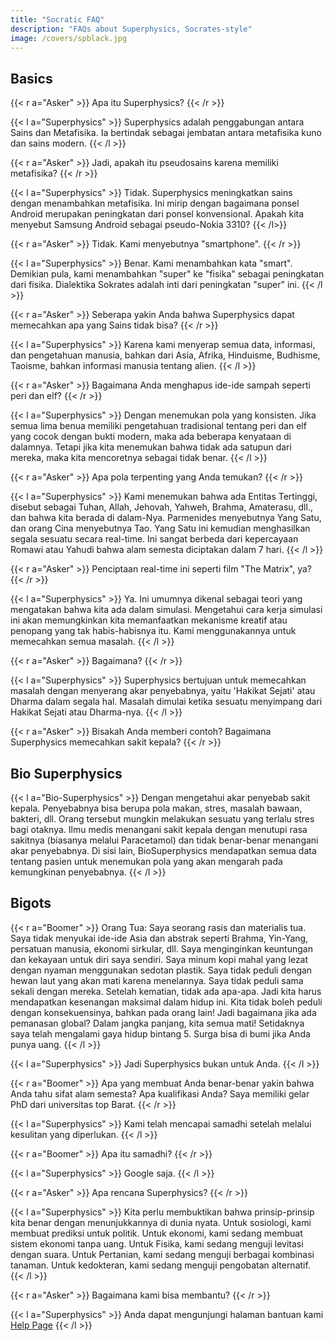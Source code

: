 ```yaml
---
title: "Socratic FAQ"
description: "FAQs about Superphysics, Socrates-style"
image: /covers/spblack.jpg
---
```




## Basics 

{{< r a="Asker" >}}
Apa itu Superphysics?
{{< /r >}}

{{< l a="Superphysics" >}}
Superphysics adalah penggabungan antara Sains dan Metafisika. Ia bertindak sebagai jembatan antara metafisika kuno dan sains modern.
{{< /l >}}

{{< r a="Asker" >}}
Jadi, apakah itu pseudosains karena memiliki metafisika?
{{< /r >}}

{{< l a="Superphysics" >}}
Tidak. Superphysics meningkatkan sains dengan menambahkan metafisika. Ini mirip dengan bagaimana ponsel Android merupakan peningkatan dari ponsel konvensional. Apakah kita menyebut Samsung Android sebagai pseudo-Nokia 3310?
{{< /l>}}

{{< r a="Asker" >}}
Tidak. Kami menyebutnya "smartphone".
{{< /r >}}

{{< l a="Superphysics" >}}
Benar. Kami menambahkan kata "smart". Demikian pula, kami menambahkan "super" ke "fisika" sebagai peningkatan dari fisika. Dialektika Sokrates adalah inti dari peningkatan "super" ini.
{{< /l >}}

{{< r a="Asker" >}}
Seberapa yakin Anda bahwa Superphysics dapat memecahkan apa yang Sains tidak bisa?
{{< /r >}}

{{< l a="Superphysics" >}}
Karena kami menyerap semua data, informasi, dan pengetahuan manusia, bahkan dari Asia, Afrika, Hinduisme, Budhisme, Taoisme, bahkan informasi manusia tentang alien.
{{< /l >}}

{{< r a="Asker" >}}
Bagaimana Anda menghapus ide-ide sampah seperti peri dan elf?
{{< /r >}}

{{< l a="Superphysics" >}}
Dengan menemukan pola yang konsisten. Jika semua lima benua memiliki pengetahuan tradisional tentang peri dan elf yang cocok dengan bukti modern, maka ada beberapa kenyataan di dalamnya. Tetapi jika kita menemukan bahwa tidak ada satupun dari mereka, maka kita mencoretnya sebagai tidak benar.
{{< /l >}}

{{< r a="Asker" >}}
Apa pola terpenting yang Anda temukan?
{{< /r >}}

{{< l a="Superphysics" >}}
Kami menemukan bahwa ada Entitas Tertinggi, disebut sebagai Tuhan, Allah, Jehovah, Yahweh, Brahma, Amaterasu, dll., dan bahwa kita berada di dalam-Nya. Parmenides menyebutnya Yang Satu, dan orang Cina menyebutnya Tao. Yang Satu ini kemudian menghasilkan segala sesuatu secara real-time. Ini sangat berbeda dari kepercayaan Romawi atau Yahudi bahwa alam semesta diciptakan dalam 7 hari.
{{< /l >}}

{{< r a="Asker" >}}
Penciptaan real-time ini seperti film "The Matrix", ya?
{{< /r >}}

{{< l a="Superphysics" >}}
Ya. Ini umumnya dikenal sebagai teori yang mengatakan bahwa kita ada dalam simulasi. Mengetahui cara kerja simulasi ini akan memungkinkan kita memanfaatkan mekanisme kreatif atau penopang yang tak habis-habisnya itu. Kami menggunakannya untuk memecahkan semua masalah.
{{< /l >}}

{{< r a="Asker" >}}
Bagaimana?
{{< /r >}}

{{< l a="Superphysics" >}}
Superphysics bertujuan untuk memecahkan masalah dengan menyerang akar penyebabnya, yaitu 'Hakikat Sejati' atau Dharma dalam segala hal. Masalah dimulai ketika sesuatu menyimpang dari Hakikat Sejati atau Dharma-nya.
{{< /l >}}

{{< r a="Asker" >}}
Bisakah Anda memberi contoh? Bagaimana Superphysics memecahkan sakit kepala?
{{< /r >}}

## Bio Superphysics

{{< l a="Bio-Superphysics" >}}
Dengan mengetahui akar penyebab sakit kepala. Penyebabnya bisa berupa pola makan, stres, masalah bawaan, bakteri, dll. Orang tersebut mungkin melakukan sesuatu yang terlalu stres bagi otaknya. Ilmu medis menangani sakit kepala dengan menutupi rasa sakitnya (biasanya melalui Paracetamol) dan tidak benar-benar menangani akar penyebabnya. Di sisi lain, BioSuperphysics mendapatkan semua data tentang pasien untuk menemukan pola yang akan mengarah pada kemungkinan penyebabnya.
{{< /l >}}

## Bigots

{{< r a="Boomer" >}}
Orang Tua: Saya seorang rasis dan materialis tua. Saya tidak menyukai ide-ide Asia dan abstrak seperti Brahma, Yin-Yang, persatuan manusia, ekonomi sirkular, dll. Saya menginginkan keuntungan dan kekayaan untuk diri saya sendiri. Saya minum kopi mahal yang lezat dengan nyaman menggunakan sedotan plastik. Saya tidak peduli dengan hewan laut yang akan mati karena menelannya. Saya tidak peduli sama sekali dengan mereka. Setelah kematian, tidak ada apa-apa. Jadi kita harus mendapatkan kesenangan maksimal dalam hidup ini. Kita tidak boleh peduli dengan konsekuensinya, bahkan pada orang lain! Jadi bagaimana jika ada pemanasan global? Dalam jangka panjang, kita semua mati! Setidaknya saya telah mengalami gaya hidup bintang 5. Surga bisa di bumi jika Anda punya uang.
{{< /l >}}


{{< l a="Superphysics" >}}
Jadi Superphysics bukan untuk Anda.
{{< /l >}}

{{< r a="Boomer" >}}
Apa yang membuat Anda benar-benar yakin bahwa Anda tahu sifat alam semesta? Apa kualifikasi Anda? Saya memiliki gelar PhD dari universitas top Barat.
{{< /r >}}

{{< l a="Superphysics" >}}
Kami telah mencapai samadhi setelah melalui kesulitan yang diperlukan.
{{< /l >}}

{{< r a="Boomer" >}}
Apa itu samadhi?
{{< /r >}}

{{< l a="Superphysics" >}}
Google saja.
{{< /l >}}

{{< r a="Asker" >}}
Apa rencana Superphysics?
{{< /r >}}

{{< l a="Superphysics" >}}
Kita perlu membuktikan bahwa prinsip-prinsip kita benar dengan menunjukkannya di dunia nyata. Untuk sosiologi, kami membuat prediksi untuk politik. Untuk ekonomi, kami sedang membuat sistem ekonomi tanpa uang. Untuk Fisika, kami sedang menguji levitasi dengan suara. Untuk Pertanian, kami sedang menguji berbagai kombinasi tanaman. Untuk kedokteran, kami sedang menguji pengobatan alternatif.
{{< /l >}}

{{< r a="Asker" >}}
Bagaimana kami bisa membantu?
{{< /r >}}

{{< l a="Superphysics" >}}
Anda dapat mengunjungi halaman bantuan kami [Help Page](/help)
{{< /l >}}
